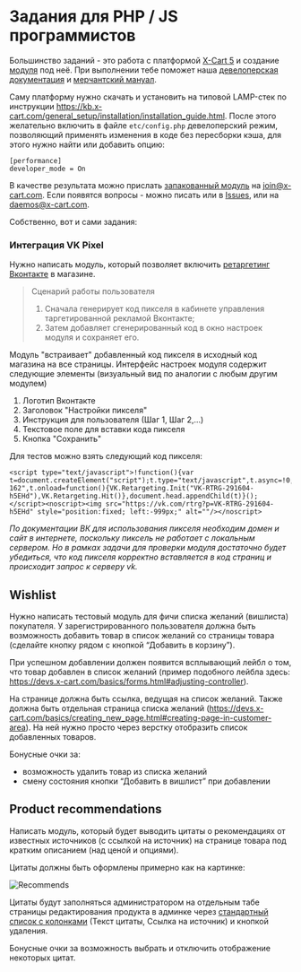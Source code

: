 # Задания для PHP / JS программистов

Большинство заданий - это работа с платформой [X-Cart 5](https://www.x-cart.com/download.html) и создание [модуля](https://devs.x-cart.com/getting_started/creating-module.html) под неё. При выполнении тебе поможет наша [девелоперская документация](https://devs.x-cart.com) и [мерчантский мануал](https://kb.x-cart.com). 

Саму платформу нужно скачать и установить на типовой LAMP-стек по инструкции https://kb.x-cart.com/general_setup/installation/installation_guide.html. После этого желательно включить в файле `etc/config.php` девелоперский режим, позволяющий применять изменения в коде без пересборки кэша, для этого нужно найти или добавить опцию:

```
[performance]
developer_mode = On
```

В качестве результата можно прислать [запакованный модуль](https://devs.x-cart.com/getting_started/creating-module.html#packing-up-your-module) на join@x-cart.com. Если появятся вопросы - можно писать или в [Issues](https://github.com/xcart/jobs/issues), или на daemos@x-cart.com.

Собственно, вот и сами задания:

### Интеграция VK Pixel 

Нужно написать модуль, который позволяет включить [ретаргетинг Вконтакте](https://vk.com/ads?act=office_help&oid=-19542789&p=%D0%9F%D0%B8%D0%BA%D1%81%D0%B5%D0%BB%D1%8C_%D0%B4%D0%BB%D1%8F_%D0%B4%D0%B8%D0%BD%D0%B0%D0%BC%D0%B8%D1%87%D0%B5%D1%81%D0%BA%D0%BE%D0%B3%D0%BE_%D1%80%D0%B5%D1%82%D0%B0%D1%80%D0%B3%D0%B5%D1%82%D0%B8%D0%BD%D0%B3%D0%B0) в магазине.

>Сценарий работы пользователя
>1) Сначала генерирует код пикселя в кабинете управления таргетированной рекламой Вконтакте;	
>2) Затем добавляет сгенерированный код в окно настроек модуля и сохраняет его.

Модуль "встраивает" добавленный код пикселя в исходный код магазина на все страницы. Интерфейс настроек модуля содержит следующие элементы (визуальный вид по аналогии с любым другим модулем)

1. Логотип Вконтакте	
2. Заголовок "Настройки пикселя"	
3. Инструкция для пользователя (Шаг 1, Шаг 2,...)	
4. Текстовое поле для вставки кода пикселя	
5. Кнопка "Сохранить"	

Для тестов можно взять следующий код пикселя:

```
<script type="text/javascript">!function(){var t=document.createElement("script");t.type="text/javascript",t.async=!0,t.src="https://vk.com/js/api/openapi.js?162",t.onload=function(){VK.Retargeting.Init("VK-RTRG-291604-h5EHd"),VK.Retargeting.Hit()},document.head.appendChild(t)}();</script><noscript><img src="https://vk.com/rtrg?p=VK-RTRG-291604-h5EHd" style="position:fixed; left:-999px;" alt=""/></noscript>
```

_По документации ВК для использования пикселя необходим домен и сайт в интернете, поскольку пиксель не работает с локальным сервером. Но в рамках задачи для проверки модуля достаточно будет убедиться, что код пикселя корректно вставляется в код страниц и происходит запрос к серверу vk._

## Wishlist

Нужно написать тестовый модуль для фичи списка желаний (вишлиста) покупателя. У зарегистрированного пользователя должна быть возможность добавить товар в список желаний со страницы товара (сделайте кнопку рядом с кнопкой “Добавить в корзину”).

При успешном добавлении должен появится всплывающий лейбл о том, что товар добавлен в список желаний (пример подобного лейбла здесь: https://devs.x-cart.com/basics/forms.html#adjusting-controller). 

На странице должна быть ссылка, ведущая на список желаний. Также должна быть отдельная страница списка желаний (https://devs.x-cart.com/basics/creating_new_page.html#creating-page-in-customer-area). На ней нужно просто через верстку отобразить список добавленных товаров.

Бонусные очки за:
- возможность удалить товар из списка желаний
- смену состояния кнопки “Добавить в вишлист” при добавлении

## Product recommendations

Написать модуль, который будет выводить цитаты о рекомендациях от известных источников (с ссылкой на источник) на странице товара под кратким описанием (над ценой и опциями).

Цитаты должны быть оформлены примерно как на картинке:

![Recommends](https://raw.githubusercontent.com/xcart/jobs/master/assets/product_recommends_1.png)

Цитаты будут заполняться администратором на отдельным табе страницы редактирования продукта в админке через [стандартный список с колонками](https://devs.x-cart.com/basics/itemslist_in_admin_area/) (Текст цитаты, Ссылка на источник) и кнопкой удаления.

Бонусные очки за возможность выбрать и отключить отображение некоторых цитат.
